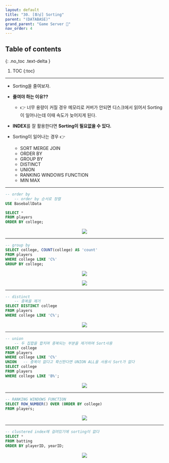```yaml
---
layout: default
title: "30. [튜닝] Sorting"
parent: "(DATABASE)"
grand_parent: "Game Server 👾"
nav_order: 4
---
```


## Table of contents
{: .no_toc .text-delta }

1. TOC
{:toc}

---

* Sorting을 줄여보자.
* **줄여야 하는 이유??** 
  * 👉 너무 용량이 커질 경우 메모리로 커버가 안되면 디스크에서 읽어서 Sorting이 일어나는데 이때 속도가 늦어지게 된다.
* **INDEX**를 잘 활용한다면 **Sorting이 필요없을 수 있다.**

* Sorting이 일어나는 경우 👉 
    * SORT MERGE JOIN
    * ORDER BY
    * GROUP BY
    * DISTINCT
    * UNION
    * RANKING WINDOWS FUNCTION
    * MIN MAX

---

```sql
-- order by
    -- order by 순서로 정렬
USE BaseballData

SELECT *
FROM players
ORDER BY college;
```

<p align="center">
  <img src="https://taehyungs-programming-blog.github.io/blog/assets/images/database/basic-30-1.png"/>
</p>

---

```sql
-- group by
SELECT college, COUNT(college) AS 'count'
FROM players
WHERE college LIKE 'C%'
GROUP BY college;
```

<p align="center">
  <img src="https://taehyungs-programming-blog.github.io/blog/assets/images/database/basic-30-2.png"/>
</p>

<p align="center">
  <img src="https://taehyungs-programming-blog.github.io/blog/assets/images/database/basic-30-3.png"/>
</p>

---

```sql
-- distinct
    -- 중복을 제거
SELECT DISTINCT college
FROM players
WHERE college LIKE 'C%';
```

<p align="center">
  <img src="https://taehyungs-programming-blog.github.io/blog/assets/images/database/basic-30-4.png"/>
</p>

---

```sql
-- union
    -- 두 집합을 합치며 중복되는 부분을 제거하며 Sort사용
SELECT college
FROM players
WHERE college LIKE 'C%'
UNION   -- 중복이 없다고 확신한다면 UNION ALL을 사용시 Sort가 없다
SELECT college
FROM players
WHERE college LIKE 'B%';
```

<p align="center">
  <img src="https://taehyungs-programming-blog.github.io/blog/assets/images/database/basic-30-5.png"/>
</p>

---

```sql
-- RANKING WINDOWS FUNCTION
SELECT ROW_NUMBER() OVER (ORDER BY college)
FROM players;
```

<p align="center">
  <img src="https://taehyungs-programming-blog.github.io/blog/assets/images/database/basic-30-6.png"/>
</p>

---

```sql
-- clustered index에 걸려있기에 sorting이 없다
SELECT *
FROM batting
ORDER BY playerID, yearID;
```

<p align="center">
  <img src="https://taehyungs-programming-blog.github.io/blog/assets/images/database/basic-30-7.png"/>
</p>

